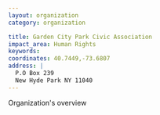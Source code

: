 ```yaml
---
layout: organization
category: organization

title: Garden City Park Civic Association
impact_area: Human Rights
keywords: 
coordinates: 40.7449,-73.6807
address: |
  P.O Box 239
  New Hyde Park NY 11040
---
```

Organization's overview
